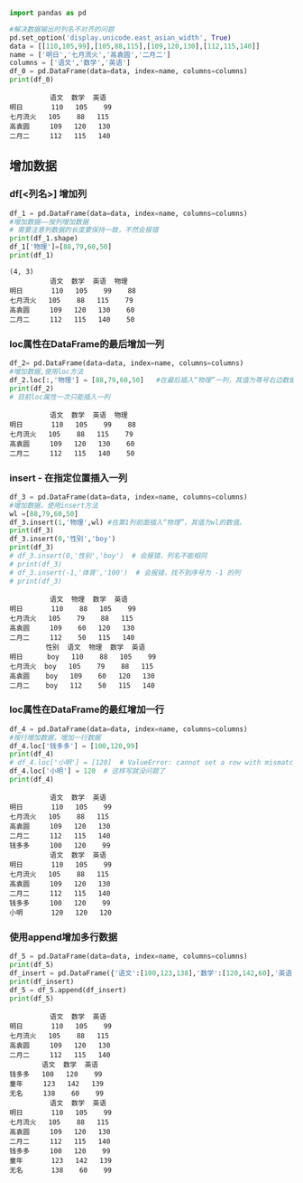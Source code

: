 ```python
import pandas as pd
```


```python
#解决数据输出时列名不对齐的问题
pd.set_option('display.unicode.east_asian_width', True)
data = [[110,105,99],[105,88,115],[109,120,130],[112,115,140]]
name = ['明日','七月流火','高袁圆','二月二']
columns = ['语文','数学','英语']
df_0 = pd.DataFrame(data=data, index=name, columns=columns)
print(df_0)
```

              语文  数学  英语
    明日       110   105    99
    七月流火   105    88   115
    高袁圆     109   120   130
    二月二     112   115   140
    

## 增加数据

### df[<列名>] 增加列


```python
df_1 = pd.DataFrame(data=data, index=name, columns=columns)
#增加数据——按列增加数据
# 需要注意列数据的长度要保持一致，不然会报错
print(df_1.shape)
df_1['物理']=[88,79,60,50]
print(df_1)
```

    (4, 3)
              语文  数学  英语  物理
    明日       110   105    99    88
    七月流火   105    88   115    79
    高袁圆     109   120   130    60
    二月二     112   115   140    50
    

### loc属性在DataFrame的最后增加一列 


```python
df_2= pd.DataFrame(data=data, index=name, columns=columns)
#增加数据,使用loc方法
df_2.loc[:,'物理'] = [88,79,60,50]   #在最后插入“物理”一列，其值为等号右边数据
print(df_2)
# 目前loc属性一次只能插入一列
```

              语文  数学  英语  物理
    明日       110   105    99    88
    七月流火   105    88   115    79
    高袁圆     109   120   130    60
    二月二     112   115   140    50
    

### insert - 在指定位置插入一列 


```python
df_3 = pd.DataFrame(data=data, index=name, columns=columns)
#增加数据，使用insert方法
wl =[88,79,60,50]
df_3.insert(1,'物理',wl) #在第1列前面插入“物理”，其值为wl的数值。
print(df_3)
df_3.insert(0,'性别','boy')
print(df_3)
# df_3.insert(0,'性别','boy')  # 会报错，列名不能相同
# print(df_3)
# df_3.insert(-1,'体育','100')  # 会报错，找不到序号为 -1 的列
# print(df_3)
```

              语文  物理  数学  英语
    明日       110    88   105    99
    七月流火   105    79    88   115
    高袁圆     109    60   120   130
    二月二     112    50   115   140
             性别  语文  物理  数学  英语
    明日      boy   110    88   105    99
    七月流火  boy   105    79    88   115
    高袁圆    boy   109    60   120   130
    二月二    boy   112    50   115   140
    

### loc属性在DataFrame的最红增加一行


```python
df_4 = pd.DataFrame(data=data, index=name, columns=columns)
#按行增加数据，增加一行数据
df_4.loc['钱多多'] = [100,120,99]
print(df_4)
# df_4.loc['小明'] = [120]  # ValueError: cannot set a row with mismatched columns
df_4.loc['小明'] = 120  # 这样写就没问题了
print(df_4)  
```

              语文  数学  英语
    明日       110   105    99
    七月流火   105    88   115
    高袁圆     109   120   130
    二月二     112   115   140
    钱多多     100   120    99
              语文  数学  英语
    明日       110   105    99
    七月流火   105    88   115
    高袁圆     109   120   130
    二月二     112   115   140
    钱多多     100   120    99
    小明       120   120   120
    

### 使用append增加多行数据


```python
df_5 = pd.DataFrame(data=data, index=name, columns=columns)
print(df_5)
df_insert = pd.DataFrame({'语文':[100,123,138],'数学':[120,142,60],'英语':[99,139,99]},index = ['钱多多','童年','无名'])
print(df_insert)
df_5 = df_5.append(df_insert)
print(df_5)
```

              语文  数学  英语
    明日       110   105    99
    七月流火   105    88   115
    高袁圆     109   120   130
    二月二     112   115   140
            语文  数学  英语
    钱多多   100   120    99
    童年     123   142   139
    无名     138    60    99
              语文  数学  英语
    明日       110   105    99
    七月流火   105    88   115
    高袁圆     109   120   130
    二月二     112   115   140
    钱多多     100   120    99
    童年       123   142   139
    无名       138    60    99
    
